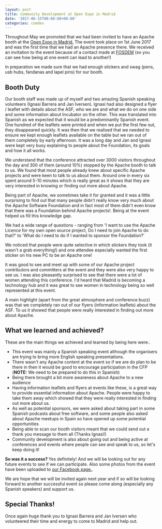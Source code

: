 ```yaml
---
layout: post
title: Community Development at Open Expo in Madrid
date: '2017-06-15T00:00:00+00:00'
categories: comdev
---
```

Throughout May we promoted that we had been invited to have an Apache booth at the <a href="http://www.openexpo.es/en/" target="_blank">Open Expo in Madrid.</a> The event took place on 1st June 2017 and was the first time that we had an Apache presence there. We received an invitation to the event because of a contact made at <a href="https://fosdem.org/2017/" target="_blank">FOSDEM</a> (so you can see how being at one event can lead to another!)

In preparation we made sure that we had enough stickers and swag (pens, usb hubs, fandanas and lapel pins) for our booth.

<h2>Booth Duty</h2>Our booth staff was made up of myself and two amazing Spanish speaking volunteers (Ignasi Barrera and Jan Iversen). Ignasi had also designed a flyer / leaflet with details about the ASF, who we are and what we do on one side and some information about Incubator on the other. This was translated into Spanish as we expected that it would be a predominantly Spanish event. One hundred of the leaflets were printed and when we put the first few out, they disappeared quickly. It was then that we realised that we needed to ensure we kept enough leaflets available on the table but we ran out of them completely by early afternoon. It was a long day and Jan and Ignasi were kept very busy explaining to people about the Foundation, its goals and how it all works.

We understand that the conference attracted over 3000 visitors throughout the day and 300 of them (around 10%) stopped by the Apache booth to talk to us. We found that most people already knew about specific Apache projects and were keen to talk to us about them. Around one in every six spent around 5-10 minutes which is really great as it shows that they are very interested in knowing or finding out more about Apache.

Being part of Apache, we sometimes take it for granted and it was a little surprising to find out that many people didn't really know very much about the Apache Software Foundation and in fact most of them didn't even know that there was a Foundation behind Apache projects!. Being at the event helped us fill this knowledge gap.

We had a wide range of questions - ranging from 'I want to use the Apache Licence for my own open source project, Do I need to join Apache to do that?' to 'What do I need to do if I wanted to sponsor the Foundation?'

We noticed that people were quite selective in which stickers they took (it wasn't a grab everything!) and one attendee especially wanted the first sticker on his new PC to be an Apache one! 

It was good to see and meet up with some of our Apache project contributors and committers at the event and they were also very happy to see us. 
I was also pleasantly surprised to see that there were a lot of women attending this conference. I'd heard that Madrid is becoming a technology hub and it was great to see women in technology being so well represented at this event. 

A main highlight (apart from the great atmosphere and conference buzz) was that we completely ran out of our flyers (information leaflets) about the ASF. To us it showed that people were really interested in finding out more about Apache.

<h2>What we learned and achieved?</h2>These are the main things we achieved and learned by being here were:.
<ul><li>This event was mainly a Spanish speaking event although the organisers are trying to bring more English speaking presentations.</li><li>There wasn't any Apache content at the event so if we are do plan to be there in then it would be good to encourage participation in the CFP (<strong>NOTE:</strong> We need to be prepared to do this in Spanish)</li><li>Being there brought a bit more awareness about Apache to a new audience</li><li>Having information leaflets and flyers at events like these, is a great way to provide essential information about Apache. People were happy to take them away which showed that they were really interested in finding out more about us.</li><li>As well as potential sponsors, we were asked about taking part in some Spanish podcasts about free software, and some people also asked about Apache meetups in Spain so have opened up some potential opportunities</li><li>Being able to scan our booth visitors meant that we could send out a thank you message to them all (Thanks Ignasi!)</li><li>Community development is also about going out and being active at conferences and events where people can see and speak to us, so let's keep doing it!</li>
</ul><strong>So was it a success? </strong> 
Yes definitely! And we will be looking out for any future events to see if we can participate. Also some photos from the event have been uploaded to <a href="https://s.apache.org/Ah2w" target="_blank">our Facebook page.</a>.

We are hope that we will be invited again next year and if so will be looking forward to another successful event so please come along (especially any Spanish speakers) and support us. 

<h2>Special Thanks!</h2>Once again  huge thank you to Ignasi Barrera and Jan Iversen who volunteered their time and energy to come to Madrid and help out.
